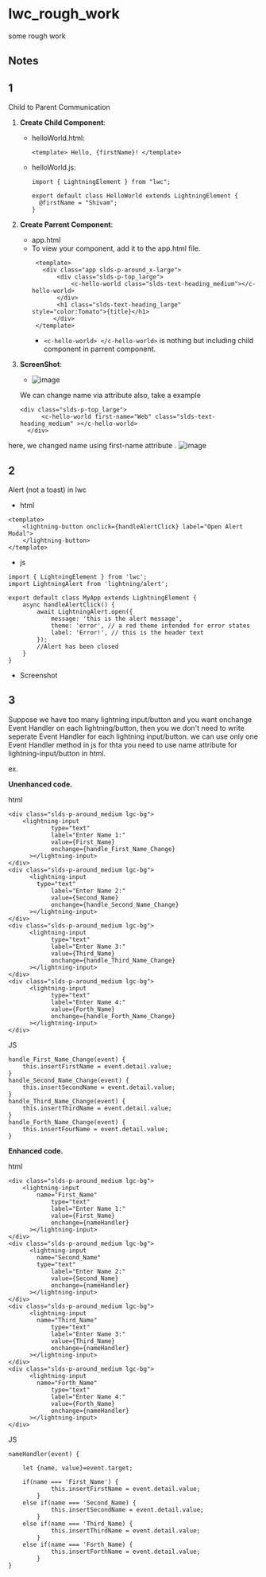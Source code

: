 # lwc_rough_work
some rough work


## Notes

## 1
Child to Parent Communication

1. **Create Child Component**:
   - helloWorld.html:
     ```
     <template> Hello, {firstName}! </template>
     ```
   - helloWorld.js:
     ```
     import { LightningElement } from "lwc";

     export default class HelloWorld extends LightningElement {
       @firstName = "Shivam";
     }
     ```

3. **Create Parrent Component**:
   - app.html
   - To view your component, add it to the app.html file.
     ```
      <template>
      	<div class="app slds-p-around_x-large">
      		<div class="slds-p-top_large">
      			<c-hello-world class="slds-text-heading_medium"></c-hello-world>
      		</div>
      		<h1 class="slds-text-heading_large" style="color:Tomato">{title}</h1>
           </div>
      </template>
     ```
     - ```<c-hello-world> </c-hello-world>``` is nothing but including child component in parrent component.

4. **ScreenShot**:
   - ![image](https://github.com/s4SHIVam7/lwc_rough_work/assets/60181328/c1d9a08c-3cc6-40df-9384-9f65c0305684)

  
   We can change name via attribute also, take a example
      ````
      <div class="slds-p-top_large">
			<c-hello-world first-name="Web" class="slds-text-heading_medium" ></c-hello-world>
		</div>
here, we changed name using first-name attribute .
![image](https://github.com/s4SHIVam7/lwc_rough_work/assets/60181328/b26b8253-971f-4590-9cdf-ed32100cb241)


  
## 2
Alert (not a toast) in lwc
- html
```
<template>
    <lightning-button onclick={handleAlertClick} label="Open Alert Modal">
    </lightning-button>
</template>
```

- js

```
import { LightningElement } from 'lwc';
import LightningAlert from 'lightning/alert';

export default class MyApp extends LightningElement {
    async handleAlertClick() {
        await LightningAlert.open({
            message: 'this is the alert message',
            theme: 'error', // a red theme intended for error states
            label: 'Error!', // this is the header text
        });
        //Alert has been closed
    }
}
```
- Screenshot

## 3
Suppose we have too many lightning input/button and you want onchange Event Handler on each lightning/button, then you we don't need to write seperate Event Handler for each lightning input/button.
we can use only one Event Handler method in js for thta you need to use name attribute for lightning-input/button in html.

ex.

**Unenhanced code.**

html
```
<div class="slds-p-around_medium lgc-bg">
	<lightning-input
        	type="text"
        	label="Enter Name 1:"
        	value={First_Name}
        	onchange={handle_First_Name_Change}
      ></lightning-input>
</div>
<div class="slds-p-around_medium lgc-bg">
      <lightning-input
		type="text"
        	label="Enter Name 2:"
        	value={Second_Name}
        	onchange={handle_Second_Name_Change}
      ></lightning-input>
</div>
<div class="slds-p-around_medium lgc-bg">
      <lightning-input
        	type="text"
        	label="Enter Name 3:"
        	value={Third_Name}
        	onchange={handle_Third_Name_Change}
      ></lightning-input>
</div>
<div class="slds-p-around_medium lgc-bg">
      <lightning-input
        	type="text"
        	label="Enter Name 4:"
        	value={Forth_Name}
        	onchange={handle_Forth_Name_Change}
      ></lightning-input>
</div>
```

JS
```
handle_First_Name_Change(event) {
	this.insertFirstName = event.detail.value;
}
handle_Second_Name_Change(event) {
	this.insertSecondName = event.detail.value;
}
handle_Third_Name_Change(event) {
	this.insertThirdName = event.detail.value;
}
handle_Forth_Name_Change(event) {
	this.insertFourName = event.detail.value;
}

```

**Enhanced code.**

html
```
<div class="slds-p-around_medium lgc-bg">
	<lightning-input
		name="First_Name"
        	type="text"
        	label="Enter Name 1:"
        	value={First_Name}
        	onchange={nameHandler}
      ></lightning-input>
</div>
<div class="slds-p-around_medium lgc-bg">
      <lightning-input
		name="Second_Name"
		type="text"
        	label="Enter Name 2:"
        	value={Second_Name}
        	onchange={nameHandler}
      ></lightning-input>
</div>
<div class="slds-p-around_medium lgc-bg">
      <lightning-input
		name="Third_Name"
        	type="text"
        	label="Enter Name 3:"
        	value={Third_Name}
        	onchange={nameHandler}
      ></lightning-input>
</div>
<div class="slds-p-around_medium lgc-bg">
      <lightning-input
		name="Forth_Name"
        	type="text"
        	label="Enter Name 4:"
        	value={Forth_Name}
        	onchange={nameHandler}
      ></lightning-input>
</div>
```
JS
```
nameHandler(event) {

	let {name, value}=event.target;

	if(name === 'First_Name') {
            this.insertFirstName = event.detail.value;
        }
	else if(name === 'Second_Name) {
            this.insertSecondName = event.detail.value;
        }
	else if(name === 'Third_Name) {
            this.insertThirdName = event.detail.value;
        }
	else if(name === 'Forth_Name) {
            this.insertForthName = event.detail.value;
        }
}

```
